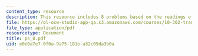 ```yaml
---
content_type: resource
description: This resource includes 8 problems based on the readings of course text.
file: https://ol-ocw-studio-app-qa.s3.amazonaws.com/courses/10-302-transport-processes-fall-2004/e0e0a7e70f0a9a75181ea32c05da3b0a_ps_8.pdf
file_type: application/pdf
resourcetype: Document
title: ps_8.pdf
uid: e0e0a7e7-0f0a-9a75-181e-a32c05da3b0a
---
```

